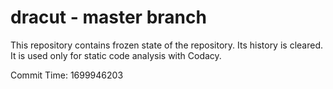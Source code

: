 # dracut - master branch

This repository contains frozen state of the repository.
Its history is cleared. It is used only for static code
analysis with Codacy.

Commit Time: 1699946203